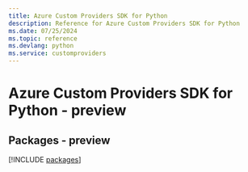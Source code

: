 ```yaml
---
title: Azure Custom Providers SDK for Python
description: Reference for Azure Custom Providers SDK for Python
ms.date: 07/25/2024
ms.topic: reference
ms.devlang: python
ms.service: customproviders
---
```

# Azure Custom Providers SDK for Python - preview
## Packages - preview
[!INCLUDE [packages](custom-providers-index.md)]